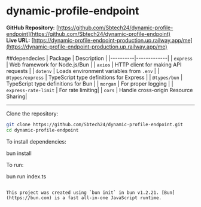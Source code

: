 # dynamic-profile-endpoint

**GitHub Repository:** [https://github.com/Sbtech24/dynamic-profile-endpoint](https://github.com/Sbtech24/dynamic-profile-endpoint)  
**Live URL:** [https://dynamic-profile-endpoint-production.up.railway.app/me](https://dynamic-profile-endpoint-production.up.railway.app/me)


##dependecies 
| Package | Description |
|----------|-------------|
| `express` | Web framework for Node.js/Bun |
| `axios` | HTTP client for making API requests |
| `dotenv` | Loads environment variables from `.env` |
| `@types/express` | TypeScript type definitions for Express |
| `@types/bun` | TypeScript type definitions for Bun |
| `morgan` | For proper logging |
| `express-rate-limit` | For rate limiting|
| `cors` | Handle cross-origin Resource Sharing|


---
Clone the repository:

```bash
git clone https://github.com/Sbtech24/dynamic-profile-endpoint.git
cd dynamic-profile-endpoint
```
To install dependencies:

bun install

To run:

bun run index.ts
```

This project was created using `bun init` in bun v1.2.21. [Bun](https://bun.com) is a fast all-in-one JavaScript runtime.
